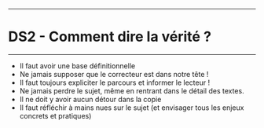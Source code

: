 ***
# DS2 - Comment dire la vérité ?
***
- Il faut avoir une base définitionnelle 
- Ne jamais supposer que le correcteur est dans notre tête ! 
- Il faut toujours expliciter le parcours et informer le lecteur ! 
- Ne jamais perdre le sujet, même en rentrant dans le détail des textes. 
- Il ne doit y avoir aucun détour dans la copie 
- Il faut réfléchir à mains nues sur le sujet (et envisager tous les enjeux concrets et pratiques)





